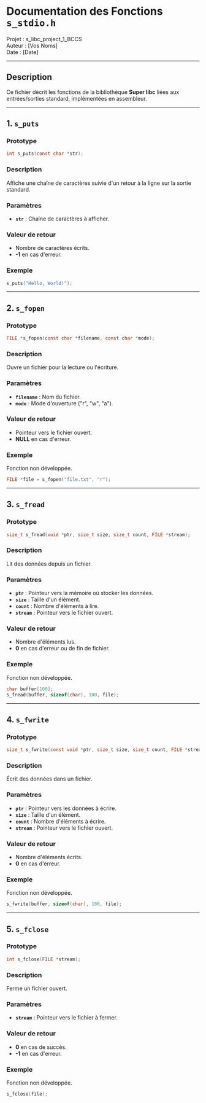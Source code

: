 # Documentation des Fonctions `s_stdio.h`
Projet : s_libc_project_1_BCCS  
Auteur : [Vos Noms]  
Date : [Date]

---

## Description
Ce fichier décrit les fonctions de la bibliothèque **Super libc** liées aux entrées/sorties standard, implémentées en assembleur.

---

## 1. `s_puts`
### Prototype
```c
int s_puts(const char *str);
```
### Description
Affiche une chaîne de caractères suivie d'un retour à la ligne sur la sortie standard.

### Paramètres
- **`str`** : Chaîne de caractères à afficher.

### Valeur de retour
- Nombre de caractères écrits.
- **-1** en cas d'erreur.

### Exemple
```c
s_puts("Hello, World!");
```

---

## 2. `s_fopen`
### Prototype
```c
FILE *s_fopen(const char *filename, const char *mode);
```
### Description
Ouvre un fichier pour la lecture ou l'écriture.

### Paramètres
- **`filename`** : Nom du fichier.
- **`mode`** : Mode d'ouverture ("r", "w", "a").

### Valeur de retour
- Pointeur vers le fichier ouvert.
- **NULL** en cas d'erreur.

### Exemple
Fonction non développée.
```c
FILE *file = s_fopen("file.txt", "r");
```

---

## 3. `s_fread`
### Prototype
```c
size_t s_fread(void *ptr, size_t size, size_t count, FILE *stream);
```
### Description
Lit des données depuis un fichier.

### Paramètres
- **`ptr`** : Pointeur vers la mémoire où stocker les données.
- **`size`** : Taille d'un élément.
- **`count`** : Nombre d'éléments à lire.
- **`stream`** : Pointeur vers le fichier ouvert.

### Valeur de retour
- Nombre d'éléments lus.
- **0** en cas d'erreur ou de fin de fichier.

### Exemple
Fonction non développée.
```c
char buffer[100];
s_fread(buffer, sizeof(char), 100, file);
```

---

## 4. `s_fwrite`
### Prototype
```c
size_t s_fwrite(const void *ptr, size_t size, size_t count, FILE *stream);
```
### Description
Écrit des données dans un fichier.

### Paramètres
- **`ptr`** : Pointeur vers les données à écrire.
- **`size`** : Taille d'un élément.
- **`count`** : Nombre d'éléments à écrire.
- **`stream`** : Pointeur vers le fichier ouvert.

### Valeur de retour
- Nombre d'éléments écrits.
- **0** en cas d'erreur.

### Exemple
Fonction non développée.
```c
s_fwrite(buffer, sizeof(char), 100, file);
```

---

## 5. `s_fclose`
### Prototype
```c
int s_fclose(FILE *stream);
```
### Description
Ferme un fichier ouvert.

### Paramètres
- **`stream`** : Pointeur vers le fichier à fermer.

### Valeur de retour
- **0** en cas de succès.
- **-1** en cas d'erreur.

### Exemple
Fonction non développée.
```c
s_fclose(file);
```